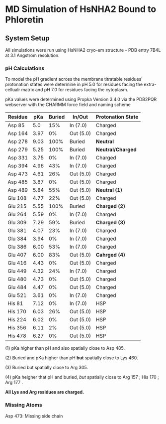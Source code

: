 # MD Simulation of HsNHA2 Bound to Phloretin

## System Setup

All simulations were run using HsNHA2 cryo-em structure - PDB entry 
7B4L at 3.1 Angstrom resolution.

### pH Calculations

To model the pH gradient across the membrane titratable residues' 
protonation states were determine in pH 5.0 for residues facing the 
extra-cellualr matrix and pH 7.0 for residues facing the cytoplasm.

pKa values were determined using Propka Version 3.4.0 via the PDB2PQR
webserver with the CHARMM force field and naming scheme

| Residue | pKa  | Buried | In/Out    | Protonation State   | 
|---------|------|--------|-----------|---------------------|
| Asp 85  | 5.0  | 15%    | In (7.0)  | Charged             |
| Asp 164 | 3.97 | 0%     | Out (5.0) | Charged             |
| Asp 278 | 9.03 | 100%   | Buried    | **Neutral**         |
| Asp 279 | 5.25 | 100%   | Buried    | **Neutral/Charged** |
| Asp 331 | 3.75 | 0%     | In (7.0)  | Charged             |
| Asp 394 | 4.96 | 43%    | In (7.0)  | Charged             |
| Asp 473 | 4.61 | 26%    | Out (5.0) | Charged             |
| Asp 485 | 3.87 | 0%     | Out (5.0) | Charged             |
| Asp 489 | 5.84 | 55%    | Out (5.0) | **Neutral (1)**     |
| Glu 108 | 4.77 | 22%    | Out (5.0) | Charged             |
| Glu 215 | 5.55 | 100%   | Buried    | **Charged (2)**     |
| Glu 264 | 5.59 | 0%     | In (7.0)  | Charged             |
| Glu 309 | 7.29 | 59%    | Buried    | **Charged (3)**     |
| Glu 381 | 4.07 | 23%    | In (7.0)  | Charged             |
| Glu 384 | 3.94 | 0%     | In (7.0)  | Charged             |
| Glu 386 | 6.00 | 53%    | In (7.0)  | Charged             |
| Glu 407 | 6.00 | 83%    | Out (5.0) | **Cahrged (4)**     |
| Glu 416 | 4.43 | 0%     | Out (5.0) | Charged             |
| Glu 449 | 4.32 | 24%    | In (7.0)  | Charged             |
| Glu 480 | 4.73 | 0%     | Out (5.0) | Charged             |
| Glu 484 | 4.47 | 0%     | Out (5.0) | Charged             |
| Glu 521 | 3.61 | 0%     | In (7.0)  | Charged             |
| His 81  | 7.12 | 0%     | In (7.0)  | HSP                 |
| His 170 | 6.03 | 26%    | Out (5.0) | HSP                 |
| His 224 | 6.02 | 0%     | Out (5.0) | HSP                 |
| His 356 | 6.11 | 2%     | Out (5.0) | HSP                 |
| His 478 | 6.27 | 0%     | Out (5.0) | HSP                 |

(1) pKa higher than pH and also spatially close to Asp 485.

(2) Buried and pKa higher than pH **but** spatially close to Lys 460.

(3) Buried but spatially close to Arg 305.

(4) pKa heigher that pH and buried, *but* spatially close to Arg 157 ; His 170 ; Arg 177 .

**All Lys and Arg residues are charged.**

### Missing Atoms
Asp 473: Missing side chain